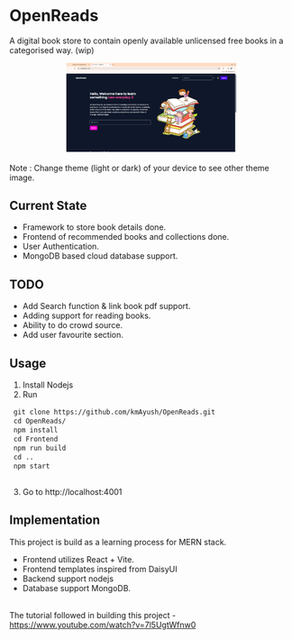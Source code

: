 # OpenReads

A digital book store to contain openly available unlicensed free books in a categorised way. (wip)<br />

<div align="center">
<picture>
  <source media="(prefers-color-scheme: light)" srcset="./Backend/Images/screen_light.png">
  <img style="align-content:center" alt="openreads screen" src="./Backend/Images/screen_dark.png" width="60%" height="60%">
</picture>
</div>
<br />
Note : Change theme (light or dark) of your device to see other theme image.

Current State
-----
* Framework to store book details done.
* Frontend of recommended books and collections done.
* User Authentication.
* MongoDB based cloud database support.

TODO
-----
* Add Search function & link book pdf support.
* Adding support for reading books.
* Ability to do crowd source.
* Add user favourite section.


Usage
-----
1. Install Nodejs
2. Run 
```
 git clone https://github.com/kmAyush/OpenReads.git
 cd OpenReads/
 npm install
 cd Frontend
 npm run build
 cd ..
 npm start
 
```
3. Go to http://localhost:4001

Implementation
-----
This project is build as a learning process for MERN stack.

* Frontend utilizes React + Vite. 
* Frontend templates inspired from DaisyUI
* Backend support nodejs
* Database support MongoDB.
<br/><br/>

The tutorial followed in building this project - <br> 
https://www.youtube.com/watch?v=7l5UgtWfnw0
